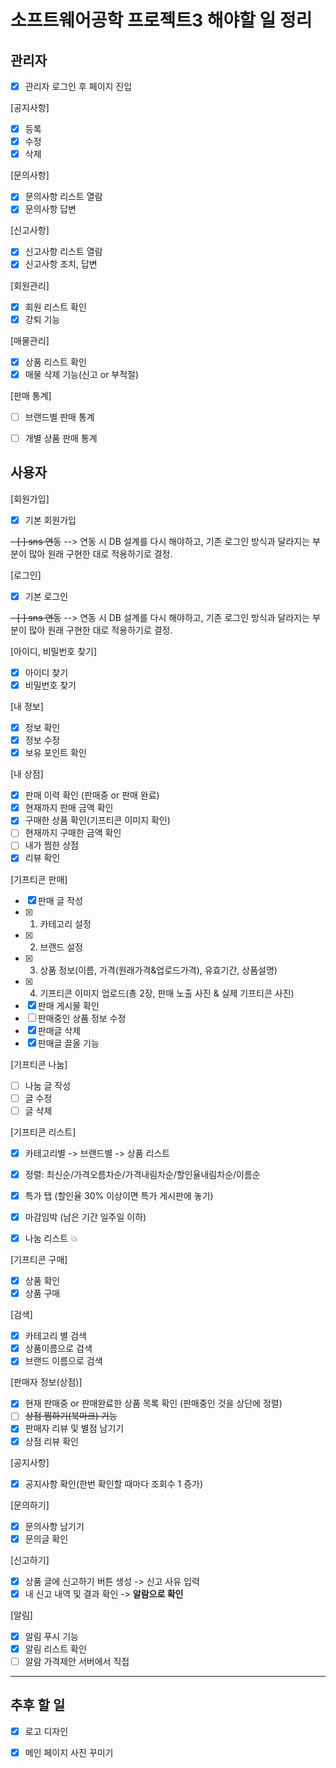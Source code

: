 # 소프트웨어공학 프로젝트3 해야할 일 정리


## 관리자
- [x] 관리자 로그인 후 페이지 진입

[공지사항]
- [x] 등록 
- [x] 수정 
- [x] 삭제 

[문의사항]
- [x] 문의사항 리스트 열람 
- [x] 문의사항 답변

[신고사항] 
- [x] 신고사항 리스트 열람
- [x] 신고사항 조치, 답변

[회원관리]
- [x] 회원 리스트 확인
- [x] 강퇴 기능 

[매물관리] 
- [x] 상품 리스트 확인
- [x] 매물 삭제 기능(신고 or 부적절)

[판매 통계] 
- [ ] 브랜드별 판매 통계
- [ ] 개별 상품 판매 통계


## 사용자
[회원가입]
- [x] 기본 회원가입

~~- [ ] sns 연동~~ --> 연동 시 DB 설계를 다시 해야하고, 기존 로그인 방식과 달라지는 부분이 많아 원래 구현한 대로 적용하기로 결정.

[로그인]
- [x] 기본 로그인

~~- [ ] sns 연동~~ --> 연동 시 DB 설계를 다시 해야하고, 기존 로그인 방식과 달라지는 부분이 많아 원래 구현한 대로 적용하기로 결정.

[아이디, 비밀번호 찾기] 
- [x] 아이디 찾기 
- [x] 비밀번호 찾기 

[내 정보] 
- [x] 정보 확인 
- [x] 정보 수정 
- [x] 보유 포인트 확인

[내 상점] 
- [x] 판매 이력 확인 (판매중 or 판매 완료) 
- [x] 현재까지 판매 금액 확인 
- [x] 구매한 상품 확인(기프티콘 이미지 확인)
- [ ] 현재까지 구매한 금액 확인
- [ ] 내가 찜한 상점
- [x] 리뷰 확인

[기프티콘 판매] 
- [x] 판매 글 작성
- [x] 1) 카테고리 설정
- [x] 2) 브랜드 설정
- [x] 3) 상품 정보(이름, 가격(원래가격&업로드가격), 유효기간, 상품설명)
- [x] 4) 기프티콘 이미지 업로드(총 2장, 판매 노출 사진 & 실제 기프티콘 사진)
- [x] 판매 게시물 확인
- [ ] 판매중인 상품 정보 수정
- [x] 판매글 삭제
- [x] 판매글 끌올 기능

[기프티콘 나눔] 
- [ ] 나눔 글 작성
- [ ] 글 수정
- [ ] 글 삭제

[기프티콘 리스트]
- [x] 카테고리별 -> 브랜드별 -> 상품 리스트 
- [x] 정렬: 최신순/가격오름차순/가격내림차순/할인율내림차순/이름순

- [x] 특가 탭 (할인율 30% 이상이면 특가 게시판에 놓기) 
- [x] 마감임박 (남은 기간 일주일 이하) 
- [x] 나눔 리스트 :boom:

[기프티콘 구매]
- [x] 상품 확인
- [x] 상품 구매

[검색] 
- [x] 카테고리 별 검색 
- [x] 상품이름으로 검색 
- [x] 브랜드 이름으로 검색 

[판매자 정보(상점)] 
- [x] 현재 판매중 or 판매완료한 상품 목록 확인 (판매중인 것을 상단에 정렬) 
- [ ] ~~상점 찜하기(북마크) 기능~~
- [x] 판매자 리뷰 및 별점 남기기
- [x] 상점 리뷰 확인 

[공지사항]
- [x] 공지사항 확인(한번 확인할 때마다 조회수 1 증가) 

[문의하기] 
- [x] 문의사항 남기기 
- [x] 문의글 확인 

[신고하기] 
- [x] 상품 글에 신고하기 버튼 생성 -> 신고 사유 입력
- [x] 내 신고 내역 및 결과 확인 -> **알람으로 확인**

[알림] 
- [x] 알림 푸시 기능
- [x] 알림 리스트 확인 
- [ ] 알람 가격제안 서버에서 직접

***
## 추후 할 일
- [x] 로고 디자인
- [x] 메인 페이지 사진 꾸미기

